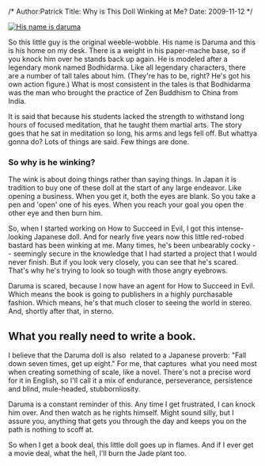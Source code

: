 /*
Author:Patrick
Title: Why is This Doll Winking at Me?
Date: 2009-11-12
*/

[![His name is daruma](http://sendreinforcements.com/wp-content/uploads/2009/11/His-name-is-daruma-1024x487.jpg)](http://sendreinforcements.com/wp-content/uploads/2009/11/His-name-is-daruma.jpg)



So this little guy is the original weeble-wobble. His name is Daruma and this is his home on my desk. There is a weight in his paper-mache base, so if you knock him over he stands back up again. He is modeled after a legendary monk named Bodhidarma. Like all legendary characters, there are a number of tall tales about him. (They're has to be, right? He's got his own action figure.) What is most consistent in the tales is that Bodhidarma was the man who brought the practice of Zen Buddhism to China from India.




It is said that because his students lacked the strength to withstand long hours of focused meditation, that he taught them martial arts. The story goes that he sat in meditation so long, his arms and legs fell off. But whattya gonna do? Lots of things are said. Few things are done.




### So why is he winking?




The wink is about doing things rather than saying things. In Japan it is tradition to buy one of these doll at the start of any large endeavor. Like opening a business. When you get it, both the eyes are blank. So you take a pen and 'open' one of his eyes. When you reach your goal you open the other eye and then burn him.




So, when I started working on How to Succeed in Evil, I got this intense-looking Japanese doll. And for nearly five years now this little red-robed bastard has been winking at me. Many times, he's been unbearably cocky -- seemingly secure in the knowledge that I had started a project that I would never finish. But if you look very closely, you can see that he's scared. That's why he's trying to look so tough with those angry eyebrows.




Daruma is scared, because I now have an agent for How to Succeed in Evil. Which means the book is going to publishers in a highly purchasable fashion. Which means, he's that much closer to seeing the world in stereo. And, shortly after that, in sterno.




## What you really need to write a book.




I believe that the Daruma doll is also  related to a Japanese proverb: "Fall down seven times, get up eight." For me, that captures  what you need most when creating something of scale, like a novel. There's not a precise word for it in English, so I'll call it a mix of endurance, perseverance, persistence and blind, mule-headed, stubbornliosity.




Daruma is a constant reminder of this. Any time I get frustrated, I can knock him over. And then watch as he rights himself. Might sound silly, but I assure you, anything that gets you through the day and keeps you on the path is nothing to scoff at.




So when I get a book deal, this little doll goes up in flames. And if I ever get a movie deal, what the hell, I'll burn the Jade plant too.






